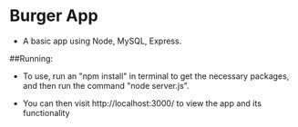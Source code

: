 # Burger App

* A basic app using Node, MySQL, Express.

##Running:

* To use, run an "npm install" in terminal to get the necessary packages, and then run the command "node server.js".

* You can then visit http://localhost:3000/ to view the app and its functionality